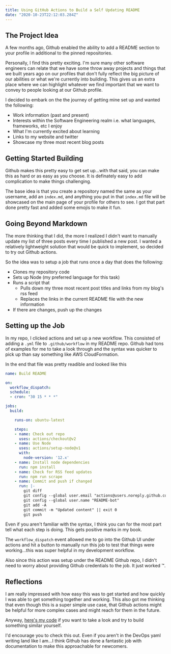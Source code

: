 ```yaml
---
title: Using GitHub Actions to Build a Self Updating README
date: "2020-10-23T22:12:03.284Z"
---
```


## The Project Idea
A few months ago, Github enabled the ability to add a README section to your profile in additional to the pinned repositories. 

Personally, I find this pretty exciting. I'm sure many other software engineers can relate that we have some throw away projects and things that we built years ago on our profiles that don't fully reflect the big picture of our abilities or what we're currently into building. This gives us an extra place where we can highlight whatever we find important that we want to convey to people looking at our Github profile.

I decided to embark on the the journey of getting mine set up and wanted the following:

- Work information (past and present)
- Interests within the Software Engineering realm i.e. what languages, frameworks, etc I enjoy
- What I'm currently excited about learning
- Links to my website and twitter
- Showcase my three most recent blog posts

## Getting Started Building
Github makes this pretty easy to get set up...with that said, you can make this as hard or as easy as you choose. It is definately easy to add complication to make things challenging. 

The base idea is that you create a repository named the same as your username, add an `index.md`, and anything you put in that `index.md` file will be showcased on the main page of your profile for others to see. I got that part done pretty fast and added some emojis to make it fun.

## Going Beyond Markdown
The more thinking that I did, the more I realized I didn't want to manually update my list of three posts every time I published a new post. I wanted a relatively lightweight solution that would be quick to implement, so decided to try out Github actions.

So the idea was to setup a job that runs once a day that does the following:
- Clones my repository code
- Sets up Node (my preferred language for this task)
- Runs a script that
  - Pulls down my three most recent post titles and links from my blog's rss feed
  - Replaces the links in the current README file with the new information
- If there are changes, push up the changes

## Setting up the Job
In my repo, I clicked actions and set up a new workflow. This consisted of adding a `.yml` file to `.github/workflow` in my README repo. Github had tons of examples for me to take a look through and the syntax was quicker to pick up than say something like AWS CloudFormation.

In the end that file was pretty readible and looked like this

```yaml
name: Build README

on:
  workflow_dispatch:
  schedule:
  - cron: "30 15 * * *"

jobs:
  build:

    runs-on: ubuntu-latest

    steps:
    - name: Check out repo
      uses: actions/checkout@v2
    - name: Use Node
      uses: actions/setup-node@v1
      with:
        node-version: '12.x'
    - name: Install node dependencies
      run: npm install
    - name: Check for RSS feed updates
      run: npm run scrape
    - name: Commit and push if changed
      run: |-
        git diff
        git config --global user.email "actions@users.noreply.github.com"
        git config --global user.name "README-bot"
        git add -A
        git commit -m "Updated content" || exit 0
        git push
```

Even if you aren't familiar with the syntax, I think you can for the most part tell what each step is doing. This gets positive marks in my book. 

The `workflow_dispatch` event allowed me to go into the Github UI under actions and hit a button to manually run this job to test that things were working...this was super helpful in my development workflow.

Also since this action was setup under the README Github repo, I didn't need to worry about providing Github credentials to the job. It just worked ™️.

## Reflections
I am really impressed with how easy this was to get started and how quickly I was able to get something together and working. This also got me thinking that even though this is a super simple use case, that Github actions might be helpful for more complex cases and might reach for them in the future.

Anyway, [here's my code](https://github.com/deeheber/deeheber) if you want to take a look and try to build something similar yourself.

I'd encourage you to check this out. Even if you aren't in the DevOps yaml writing land like I am...I think Github has done a fantastic job with documentation to make this approachable for newcomers.